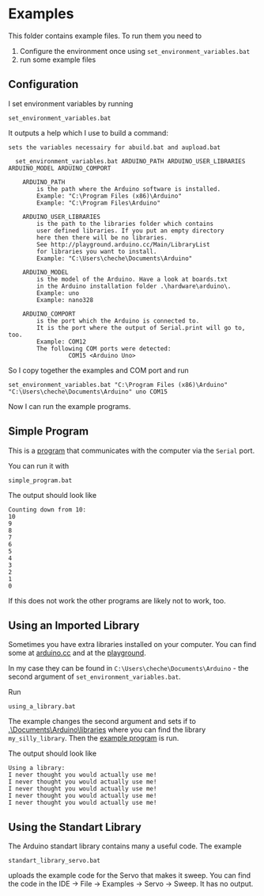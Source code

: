 Examples
========

This folder contains example files.
To run them you need to

1. Configure the environment once using `set_environment_variables.bat`
2. run some example files

Configuration
-------------

I set environment variables by running

	set_environment_variables.bat 

It outputs a help which I use to build a command:
	
	sets the variables necessairy for abuild.bat and aupload.bat
	
	  set_environment_variables.bat ARDUINO_PATH ARDUINO_USER_LIBRARIES ARDUINO_MODEL ARDUINO_COMPORT
	
	    ARDUINO_PATH
	        is the path where the Arduino software is installed.
	        Example: "C:\Program Files (x86)\Arduino"
	        Example: "C:\Program Files\Arduino"
	
	    ARDUINO_USER_LIBRARIES
	        is the path to the libraries folder which contains
	        user defined libraries. If you put an empty directory
	        here then there will be no libraries.
	        See http://playground.arduino.cc/Main/LibraryList
	        for libraries you want to install.
	        Example: "C:\Users\cheche\Documents\Arduino"
	
	    ARDUINO_MODEL
	        is the model of the Arduino. Have a look at boards.txt
	        in the Arduino installation folder .\hardware\arduino\.
	        Example: uno
	        Example: nano328
	
	    ARDUINO_COMPORT
	        is the port which the Arduino is connected to.
	        It is the port where the output of Serial.print will go to, too.
	        Example: COM12
	        The following COM ports were detected:
	                 COM15 <Arduino Uno>
	
So I copy together the examples and COM port and run

	set_environment_variables.bat "C:\Program Files (x86)\Arduino" "C:\Users\cheche\Documents\Arduino" uno COM15

Now I can run the example programs.

Simple Program
--------------

This is a [program](./simple_program/simple_program.ino) that communicates with the computer via the `Serial` port.

You can run it with

    simple_program.bat

The output should look like

	Counting down from 10:
	10
	9
	8
	7
	6
	5
	4
	3
	2
	1
	0

If this does not work the other programs are likely not to work, too.

Using an Imported Library
-------------------------

Sometimes you have extra libraries installed on your computer. You can find some at [arduino.cc](http://arduino.cc/en/Reference/Libraries) and at the [playground](http://playground.arduino.cc/Main/LibraryList).

In my case they can be found in `C:\Users\cheche\Documents\Arduino` - the second argument of `set_environment_variables.bat`.

Run 

	using_a_library.bat

The example changes the second argument and sets if to [.\Documents\Arduino\libraries](./Documents/Arduino/libraries) where you can find the library `my_silly_library`. Then the [example program](Documents/Arduino/libraries/my_silly_library/examples/using_a_library/using_a_library.pde) is run.

The output should look like

	Using a library:
	I never thought you would actually use me!
	I never thought you would actually use me!
	I never thought you would actually use me!
	I never thought you would actually use me!
	I never thought you would actually use me! 

Using the Standart Library
--------------------------

The Arduino standart library contains many a useful code.
The example

    standart_library_servo.bat

uploads the example code for the Servo that makes it sweep. You can find the code in the IDE -> File -> Examples -> Servo -> Sweep.
It has no output.